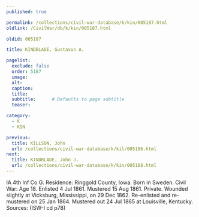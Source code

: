 ```yaml
---
published: true

permalink: /collections/civil-war-database/k/kin/005187.html
oldlink: /CivilWar/db/k/kin/005187.html

oldid: 005187

title: KINDBLADE, Gustavus A.

pagelist:
  exclude: false
  order: 5187
  image: 
  alt:
  caption:
  title:
  subtitle:      # Defaults to page subtitle
  teaser:

category: 
  - K 
  - KIN

previous:
  title: KILLSON, John
  url: /collections/civil-war-database/k/kil/005186.html  
next:
  title: KINDBLADE, John J.
  url: /collections/civil-war-database/k/kin/005188.html   
---
```

IA 4th Inf Co G. Residence: Ringgold County, Iowa. Born in Sweden. Civil War: Age 18. Enlisted 4 Jul 1861. Mustered 15 Aug 1861. Private. Wounded slightly at Vicksburg, Mississippi, on 29 Dec 1862. Re-enlisted and re-mustered on 25 Jan 1864. Mustered out 24 Jul 1865 at Louisville, Kentucky. Sources: (ISW-I cd p78)